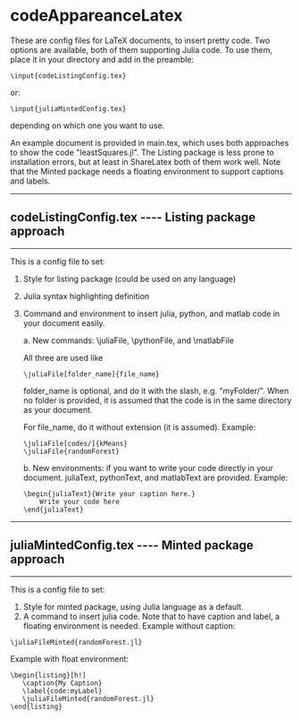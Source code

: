# codeAppareanceLatex

These are config files for LaTeX documents, to insert pretty code. Two options are available, both of them supporting Julia code. To use them, place it in your directory and add in the preamble:
```
\input{codeListingConfig.tex}
```
or:
```
\input{juliaMintedConfig.tex}
```
depending on which one you want to use.

An example document is provided in main.tex, which uses both approaches to show the code "leastSquares.jl". The Listing package is less prone to installation errors, but at least in ShareLatex both of them work well. Note that the Minted package needs a floating environment to support captions and labels.

*************************************************************
## codeListingConfig.tex ---- Listing package approach
*************************************************************

This is a config file to set:
   1. Style for listing package (could be used on any language)
   2. Julia syntax highlighting definition
   3. Command and environment to insert julia, python, and matlab code in your document easily.

       a. New commands: \juliaFile, \pythonFile, and \matlabFile
       
        All three are used like
        ```
        \juliaFile[folder_name]{file_name}
        ```
        folder_name is optional, and do it with the slash, e.g. "myFolder/". When no folder is provided, it is assumed that the code is in the same directory as your document.

        For file_name, do it without extension (it is assumed). Example:
        ```
        \juliaFile[codes/]{kMeans}
        \juliaFile{randomForest}
        ```

       b. New environments: if you want to write your code directly in your document. juliaText, pythonText, and matlabText are provided. Example:
        ```
        \begin{juliaText}{Write your caption here.}
            Write your code here
        \end{juliaText}
        ```


*************************************************************
## juliaMintedConfig.tex ---- Minted package approach
*************************************************************

 This is a config file to set:
   1. Style for minted package, using Julia language as a default.
   2. A command to insert julia code. Note that to have caption and label, a floating environment is needed.
   Example without caption: 
   ```
   \juliaFileMinted{randomForest.jl}
   ```
   Example with float environment:
   ```
   \begin{listing}[h!]   
      \caption{My Caption}      
      \label{code:myLabel}
      \juliaFileMinted{randomForest.jl}
   \end{listing}
   ```
